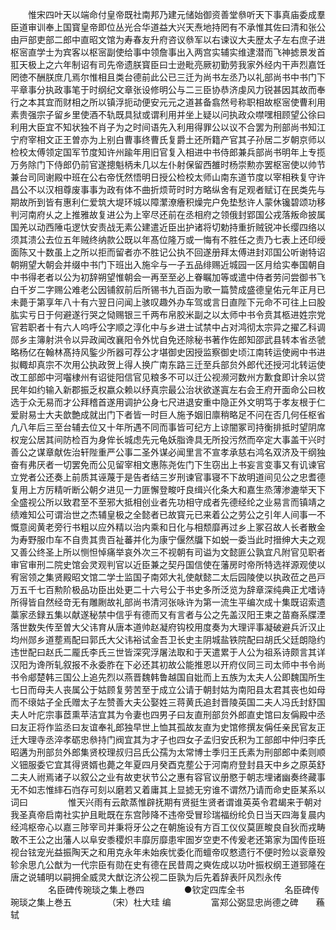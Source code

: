 <!-- { "loadSidebar": true } -->
　　惟宋四叶天以端命付皇帝既社南邦乃建元储始御资善堂叅听天下事真庙委成羣臣道审训奉上国寳皇帝即位丛光合华道益大兴天焘地持罔有不承惟其佐曰清和张公由戸部吏部二郎中直昭文馆为寿春友升府咨议叅军以右谏议大夫歴太子左右庶子进枢宻直学士为宾客以枢宻副使给事中领詹事出入两宫实辅实维逮潜而飞神摅景发首羾天极上之六年制诏有司先帝遗朕寳臣曰士逊毗亮厥初勤劳我家外经内干声烈嘉饪罔徳不酬朕庶几焉尔惟相且类台德前此公已三迁为尚书左丞乃以礼部尚书中书门下平章事分执政事笔于时纲纪文章张设修明公与二三臣协恭济虔风力锐甚因其故而奉行之本其宜而财相之所以镇浮扼动便安元元之道甚备翕然号称职相故枢宻使曹利用素贵强宗子留乡里使酒不轨既具狱或谓利用并坐上疑以问执政众噤嘿相顾望公徐曰利用大臣宜不知状独不肖子为之时间语先入利用得罪公以议不合罢为刑部尚书知江宁府宰相文正王曽亦为上别白曹事终曹氏复爵土还所籍产官其子孙居二岁朝京师以检校太傅领定国军节度知许州踰年用旧官复入相进中书侍郎兼兵部尚书明年上专揽万务除门下侍郎仍前官遂摠魁柄未几以左仆射保留西雒时杨崇勲亦罢枢宻使以帅节兼台司同谢殿中班在公右帝怃然悟明日授公检校太师山南东道节度以宰相秩复守许昌公不以汉相尊废事事为政有体不曲折烦苛时时方略纵舍有足观者赋订在民类先与期故所到皆有惠利仁爱筑大堤环城以障瀿潦癐积燥完户免垫愁许人蒙休镵碧颂功移判河南府乆之上推雅故复进公为上宰尽还前在丞相府之领俄封郢国公戎落叛命披属国羌以动西陲屯逻忕安责战无素公建遣近臣出护诸将切勅持重折贼锐冲长缨四络以须其溃公去位五年贼终纳款公既以年髙位隆万或一悔有不胜任之责乃七表上还印绶面陈又十数虽上之所以拒而留者亦不胜记公执不回遂册拜太傅进封邓国公听谢特诏朝朔望大朝会并缀中书门下班出入施伞与一子五品绯赐近城园一区月给实奉国朝自中书得老者以公为初辞朔望惟朝会一再至至必上眷瞩加等或遣中侍者劳问尝御书飞白千岁二字赐公难老公因铺叙前后所锡书九百函为歌一篇赞成盛德皇佑元年正月已未薨于第享年八十有六翌日问闻上骇叹趣外办车驾或言日直陛下元命不可往上曰股肱实亏日于何避遂行哭之恸赐银三千两布帛胶米副之以太师中书令贲其柩进姓宗党官若职者十有六人呜呼公字顺之淳化中与乡进士试禁中占对鸿彻太宗异之擢乙科调郧乡主簿射洪令以异政闻改襄阳令外忧自免还除秘书著作佐郎知邵武县转本省丞虢略杨亿在翰林髙持风鍳少所器可荐公才堪御史因授监察御史顷江南转运使阙中书进拟輙却真宗不次用公执政贺上得人换广南东路三迁至兵部贠外郎代还授河北转运使改工部郎中河囓棣州有诏徙阳信官见粮多不可以迁公视濒河数州方歉食即计余以贷民年如约输入新郡振乏权嬴众赖以纾真宗最公治状欲遂寘左右会王府开面命公曰枚选于众无易而才公拜稽首遂用调护公身七尺进退安重中隐正外文明笃于孝友根于仁爱尉易士大夫歆艶成就出门下者皆一时巨人施予姻旧廪稍略足不问在否几何任枢省凢八年后三至台辅去位又十年所遇不同而事皆可纪方上谅闇冢司持衡排抵时望阴席权宠公居其间防检百为身侔长城虑先元龟妖脂谗具无所投污然而卒定大事盖干兴时善公之谋章献佐治轩陛重严公事二圣外谋必闻里言不宣孝承慈右鸿名双济及干纲独奋有弗厌者一切罢免而公见留宰相文惠陈尧佐门下生窃出上书妄言变事又有讥谏官立党者公还奏上前质其诬蔑于是告者结三岁刑谏官事寝不下故明道间见公之忠耆德复用上方厉精听断公朝夕进见一力匪懈登畯吁良缉兴化条大和嘉生烝薄渗漉举天下全盛视公所以致君至不至邪大抵相创业者先功相守成者先德经纶之业易言而镇靖之绩难知公可谓治世之杰辅皇极之全懿者已故寳元已来着公之劳公之引年人间事一不慨意阅黄老旁行书粗以应外精以治内乘和日化与相颓靡再过乡上冢召故人长者散金为寿野服巾车不自贵其贵百祉蕃并化为康宁偃然牖下如蜕一委当此时搢绅大夫之观又善公终圣上所以恻怛悼痛举哀外次三不视朝有司谥为文懿匪公孰宜凡附官见职者审官审刑二院史馆会灵观判官以近臣兼之契丹国信使在藩房时帝所特选祥源观使以宥宻领之集贤殿昭文馆二学士监国子南郊大礼使献懿二太后园陵使以执政莅之邑戸万五千七百勲阶极品功臣出处更二十六号公于书史多所泛览为辞章深纯典正尤嗜诗所得皆自然经竒无有雕劂故礼部尚书清河张咏许为第一流生平编次成十集既诏索遗藁家丞録五集以献遂秘禁中信乎有德而又有言者与公之先盖汉阳王柬之苗裔系牒湮落世数失传至曽大父讳育从唐本道帅赵凝府钩校用度奏为大理评事凝破避兵沂汉止均州郧乡道塟焉配曰郭氏大父讳裕试金吾卫长史主阴城盐铁院配曰胡氏父廷朗隐约违世配曰赵氏二龎氏李氏三世皆深究浮屠法取和于天遣累于人公为祖系诗颇言其详汉阳为谗所轧叙报不永委胙在下必还其初故公能推恩以开府仪同三司太师中书令尚书令郕楚韩三国公上追先烈以燕晋魏韩鲁越国自妣而上五族为太夫人公即魏国所生七日而母夫人丧属公于姑顾复劳苦至于成立公请于朝封姑为南阳县太君其丧也如母而不缞姑子全氏赠太子左赞善大夫公娶姓三蒋黄氏追封晋陵英国二夫人冯氏封舒国夫人叶庀宗事茝熏苹洁宜其为令妻也四男子曰友直刑部贠外郎直史馆曰友偁殿中丞曰友正将作监丞曰友谊奉礼郎独早世上恤其孤故友直为史馆修撰友偁任亲民官友正迁大理寺丞淬孝砺忠叅持门阀宜其为才子也四女子孟归安氏积为工部郎中仲归李氏昭遘为刑部贠外郎集贤校理叔归吕氏公孺为太常博士季归王氏素为刑部郎中柔则顺义钿服委它宜其得贤婿也薨之年夏四月癸酉克塟公于河南府登封县天中乡之原英舒二夫人祔焉诸子以叙公之业有故吏状节公之惠有容官议册愍于朝志埋诸幽奏终藏事无不如志惟繂石岿存可刻以磨若又着庸其上显摅无穷谁不谓然乃请而命史臣某系以词曰
　　
　　惟天兴雨有云歊蒸惟辟抚期有贤挺生贤者谓谁英英令君朅来于朝对我圣真帝启南社实护且毗既在东宫陟降不违帝受冒珍瑞福纷纶负日当天四海复晨内经鸿枢帝心以嘉三陟宰司并秉将牙公之在朝施设有方百工仪仪莫匪畯良自狄而戎畴敢不王公之出藩人以阜安黍稷炽丰靡厉靡患牢圄岁空吏不传爰老还第家为国传臣班视台铉宠光益振陶天之和用克永年未始疾忧委化而蟺帝叹憗遗行不便时殓以衮章殁轸余思凢公猷为一代宗臣有勋在史有德在民昔周之奭佐成以功叶振权纲王道郅隆在唐之说辅明以嗣拥全威灵大猷讫济公视二臣孰为后先着辞表阡风烈永传
　　
　　名臣碑传琬琰之集上巻四
　　
　　●钦定四库全书
　　
　　名臣碑传琬琰之集上巻五
　　
　　（宋）杜大珪 编
　　
　　富郑公弼显忠尚德之碑　　蘓轼
　　
